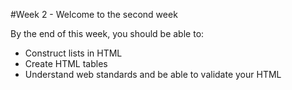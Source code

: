 #Week 2 - Welcome to the second week

By the end of this week, you should be able to:


- Construct lists in HTML
- Create HTML tables 
- Understand web standards and be able to validate your HTML
